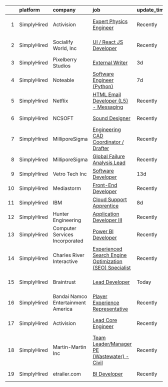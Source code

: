 

|    | platform    | company                            | job                                                                                                                                                                       | update_time   | location            |
|---:|:------------|:-----------------------------------|:--------------------------------------------------------------------------------------------------------------------------------------------------------------------------|:--------------|:--------------------|
|  1 | SimplyHired | Activision                         | [Expert Physics Engineer](https://www.simplyhired.com/job/6fWt041k7tknqMCqhcEe8GtdNaENNqlKie59CialTPc2FEqmmwKVfw?q=interactive+developer)                                 | Recently      | Santa Monica, CA    |
|  2 | SimplyHired | Socialify World, Inc               | [UI / React JS Developer](https://www.simplyhired.com/job/nVOskS2t1xZHdo0tOWzXYRLJ7IGEpviq625bLsHeHCTCe1gDVA07UA?q=interactive+developer)                                 | Recently      | San Francisco, CA   |
|  3 | SimplyHired | Pixelberry Studios                 | [External Writer](https://www.simplyhired.com/job/rPywX1e11ANu8J3rvfPSjT7w5bBDSmDglyPyne_9hrecurU4oOH08Q?q=interactive+developer)                                         | 3d            | Mountain View, CA   |
|  4 | SimplyHired | Noteable                           | [Software Engineer (Python)](https://www.simplyhired.com/job/UfvA7X36baQRmgEw08ceQxybwTB9x2TmmttSRlyfM1_PpLm61ldJSQ?q=interactive+developer)                              | 7d            | Remote              |
|  5 | SimplyHired | Netflix                            | [HTML Email Developer (L5) - Messaging](https://www.simplyhired.com/job/1bXVxt5BiO0MD0IViaSIetDkT_fhFoZwnqAbC8nd3-MrVMl4GV84Zg?q=interactive+developer)                   | Recently      | Remote              |
|  6 | SimplyHired | NCSOFT                             | [Sound Designer](https://www.simplyhired.com/job/8gOhgL9xmTsycUwhWW3xiOI_irQyeWtd1QCiEmQt4XrR1wyGUEIg_w?q=interactive+developer)                                          | Recently      | Bellevue, WA        |
|  7 | SimplyHired | MilliporeSigma                     | [Engineering CAD Coordinator / Drafter](https://www.simplyhired.com/job/MIJOvxX1DxZhf-xiw38estOALJDRYy02W2DqeCJVl8HucjKBzHVqlw?q=interactive+developer)                   | Recently      | Madison, WI         |
|  8 | SimplyHired | MilliporeSigma                     | [Global Failure Analysis Lead](https://www.simplyhired.com/job/3mTpY2aeNAX4Vuhv0r4cJN_-U_dDGRACh17zZ7ynCB-YXSOQZFPT-g?q=interactive+developer)                            | Recently      | Sheboygan Falls, WI |
|  9 | SimplyHired | Vetro Tech Inc                     | [Software Developer](https://www.simplyhired.com/job/GwdG3Srkz0tSFP63VjSMFIuYeQVINgFKklUSXNXk7BDHNZ9UFx0uKA?q=interactive+developer)                                      | 13d           | San Jose, CA        |
| 10 | SimplyHired | Mediastorm                         | [Front-End Developer](https://www.simplyhired.com/job/ZCebIz8oJJ2uW9UzrTgfI993ZiKtDKf-3zPvJoCIKcT-KHqup77-2w?q=interactive+developer)                                     | Recently      | Los Gatos, CA       |
| 11 | SimplyHired | IBM                                | [Cloud Support Apprentice](https://www.simplyhired.com/job/MXeiEo1flJMGlujCg4pTqC1IF9q7KN1kZd3UKBPzS8sNOX4ZICFPqQ?q=interactive+developer)                                | 8d            | San Jose, CA        |
| 12 | SimplyHired | Hunter Engineering                 | [Application Developer III](https://www.simplyhired.com/job/XRpgRCFOMxuztfrXVWgZp2vNJHAc6gKTAuNgTXZzsJgZ403o4IewdQ?q=interactive+developer)                               | Recently      | Bridgeton, MO       |
| 13 | SimplyHired | Computer Services Incorporated     | [Power BI Developer](https://www.simplyhired.com/job/whTmv7TyrKAV1FOyWZ17J8zzT9JkYKioP8BydPrdXXSCKlQGTEEu4w?q=interactive+developer)                                      | Recently      | Alpharetta, GA      |
| 14 | SimplyHired | Charles River Interactive          | [Experienced Search Engine Optimization (SEO) Specialist](https://www.simplyhired.com/job/2P3IU5TZjibQyfY2M80rvV0vZpN6FS3gLWXNp-1ECa9hx2FpJRWJ6g?q=interactive+developer) | Recently      | Lowell, MA          |
| 15 | SimplyHired | Braintrust                         | [Lead Developer](https://www.simplyhired.com/job/XxVCwX-6xmrkJvRkA8AmfspHmac-sbRvasLaiNpXy6QIfyskyxIs4A?q=interactive+developer)                                          | Today         | San Francisco, CA   |
| 16 | SimplyHired | Bandai Namco Entertainment America | [Player Experience Representative](https://www.simplyhired.com/job/ywEjv0PdxSwxAYGJIBwucOCIXGiSeJbngVZInWG3mjgXtCOaQW71Mg?q=interactive+developer)                        | Recently      | Irvine, CA          |
| 17 | SimplyHired | Activision                         | [Lead Core Engineer](https://www.simplyhired.com/job/wBAq6HEljGBXBP7-oG1nEQVC4JbddupGtCujx5zN75jGtI-jUHbeAQ?q=interactive+developer)                                      | Recently      | Santa Monica, CA    |
| 18 | SimplyHired | Martin-Martin Inc                  | [Team Leader/Manager PE (Wastewater) - Civil](https://www.simplyhired.com/job/ekaskZnN6VLfXCfwe6Zd_NxEzGgD92gaKHll49kCGVTFf1KGwGKj-A?q=interactive+developer)             | Recently      | Lakewood, CO        |
| 19 | SimplyHired | etrailer.com                       | [BI Developer](https://www.simplyhired.com/job/nIdJOnOWUEmMayH1xGlTB8VIsPk96r7YEgx5AgLOyMMFHnshfAdqsg?q=interactive+developer)                                            | Recently      | Wentzville, MO      |